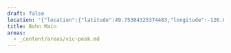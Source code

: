 ```yaml
---
draft: false
location: '{"location":{"latitude":49.75304325374483,"longitude":-126.08284218702828,"elevation":544.8552231387276},"view":{"latitude":49.7531509569674,"longitude":-126.04146949595827,"height":2127.044662616942,"heading":271.051249578141,"pitch":-31.612534182439404,"roll":359.99399696412536}}'
title: Bohn Main
areas:
  - _content/areas/vic-peak.md
---
```

